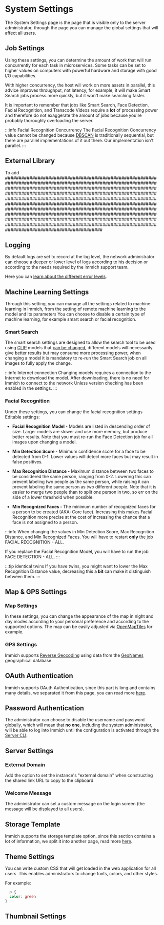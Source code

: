 # System Settings

The System Settings page is the page that is visible only to the server administrator, through the page you can manage the global settings that will affect all users.

## Job Settings

Using these settings, you can determine the amount of work that will run concurrently for each task in microservices. Some tasks can be set to higher values on computers with powerful hardware and storage with good I/O capabilities.

With higher concurrency, the host will work on more assets in parallel,
this advice improves throughput, not latency, for example, it will make Smart Search jobs process more quickly, but it won't make searching faster.

It is important to remember that jobs like Smart Search, Face Detection, Facial Recognition, and Transcode Videos require a **lot** of processing power and therefore do not exaggerate the amount of jobs because you're probably thoroughly overloading the server.

:::info Facial Recognition Concurrency
The Facial Recognition Concurrency value cannot be changed because
[DBSCAN](https://www.youtube.com/watch?v=RDZUdRSDOok) is traditionally sequential, but there are parallel implementations of it out there. Our implementation isn't parallel.
:::

## External Library

To add ####################################################################################################################################################################################################################################################################################################################################################################################################################################################################################################################################################################################################################

## Logging

By default logs are set to record at the log level, the network administrator can choose a deeper or lower level of logs according to his decision or according to the needs required by the Immich support team.

Here you can [learn about the different error levels](https://sematext.com/blog/logging-levels/).

## Machine Learning Settings

Through this setting, you can manage all the settings related to machine learning in Immich, from the setting of remote machine learning to the model and its parameters
You can choose to disable a certain type of machine learning, for example smart search or facial recognition.

### Smart Search

The smart search settings are designed to allow the search tool to be used using [CLIP](https://openai.com/research/clip) models that [can be changed](/docs/FAQ#can-i-use-a-custom-clip-model), different models will necessarily give better results but may consume more processing power, when changing a model it is mandatory to re-run the
Smart Search job on all images to fully apply the change.

:::info Internet connection
Changing models requires a connection to the Internet to download the model.
After downloading, there is no need for Immich to connect to the network
Unless version checking has been enabled in the settings.
:::

### Facial Recognition

Under these settings, you can change the facial recognition settings
Editable settings:

- **Facial Recognition Model -** Models are listed in descending order of size. Larger models are slower and use more memory, but produce better results. Note that you must re-run the Face Detection job for all images upon changing a model.

- **Min Detection Score -** Minimum confidence score for a face to be detected from 0-1. Lower values will detect more faces but may result in false positives.

- **Max Recognition Distance -** Maximum distance between two faces to be considered the same person, ranging from 0-2. Lowering this can prevent labeling two people as the same person, while raising it can prevent labeling the same person as two different people. Note that it is easier to merge two people than to split one person in two, so err on the side of a lower threshold when possible.

- **Min Recognized Faces -** The minimum number of recognized faces for a person to be created (AKA: Core face). Increasing this makes Facial Recognition more precise at the cost of increasing the chance that a face is not assigned to a person.

:::info
When changing the values in Min Detection Score, Max Recognition Distance, and Min Recognized Faces.
You will have to restart **only** the job FACIAL RECOGNITION - ALL.

If you replace the Facial Recognition Model, you will have to run the job FACE DETECTION - ALL.
:::

:::tip identical twins
If you have twins, you might want to lower the Max Recognition Distance value, decreasing this a **bit** can make it distinguish between them.
:::

## Map & GPS Settings

### Map Settings

In these settings, you can change the appearance of the map in night and day modes according to your personal preference and according to the supported options.
The map can be easily adjusted via [OpenMapTiles](https://openmaptiles.org/styles/) for example.

### GPS Settings

Immich supports [Reverse Geocoding](/docs/features/reverse-geocoding) using data from the [GeoNames](https://www.geonames.org/) geographical database.

## OAuth Authentication

Immich supports OAuth Authentication, since this part is long and contains many details, we separated it from this page, you can read more [here](/docs/administration/oauth).

## Password Authentication

The administrator can choose to disable the username and password globally, which will mean that **no one**, including the system administrator, will be able to log into Immich until the configuration is activated through the [Server CLI](/docs/administration/server-commands).

## Server Settings

### External Domain 

Add the option to set the instance's "external domain" when constructing the shared link URL to copy to the clipboard.

### Welcome Message

The administrator can set a custom message on the login screen (the message will be displayed to all users).

## Storage Template

Immich supports the storage template option, since this section contains a lot of information, we split it into another page, read more [here](/docs/administration/storage-template).

## Theme Settings

You can write custom CSS that will get loaded in the web application for all users. This enables administrators to change fonts, colors, and other styles.

For example:

```CSS title='CSS'
  p {
  color: green
}
```

## Thumbnail Settings

